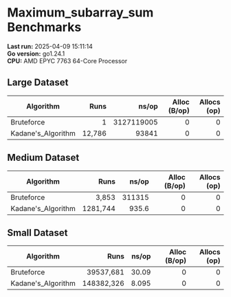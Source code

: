 # Maximum_subarray_sum Benchmarks

**Last run:** 2025-04-09 15:11:14  
**Go version:** go1.24.1  
**CPU:** AMD EPYC 7763 64-Core Processor

## Large Dataset
| Algorithm | Runs | ns/op | Alloc (B/op) | Allocs (op) |
|-----------|-----:|------:|-------------:|------------:|
| Bruteforce | 1 | 3127119005 | 0 | 0 |
| Kadane's_Algorithm | 12,786 | 93841 | 0 | 0 |

## Medium Dataset
| Algorithm | Runs | ns/op | Alloc (B/op) | Allocs (op) |
|-----------|-----:|------:|-------------:|------------:|
| Bruteforce | 3,853 | 311315 | 0 | 0 |
| Kadane's_Algorithm | 1281,744 | 935.6 | 0 | 0 |

## Small Dataset
| Algorithm | Runs | ns/op | Alloc (B/op) | Allocs (op) |
|-----------|-----:|------:|-------------:|------------:|
| Bruteforce | 39537,681 | 30.09 | 0 | 0 |
| Kadane's_Algorithm | 148382,326 | 8.095 | 0 | 0 |

